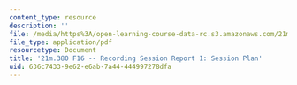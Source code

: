 ```yaml
---
content_type: resource
description: ''
file: /media/https%3A/open-learning-course-data-rc.s3.amazonaws.com/21m-380-music-and-technology-recording-techniques-and-audio-production-fall-2016/636c74339e62e6ab7a44444997278dfa_MIT21M_380F16_assn_sr1.pdf
file_type: application/pdf
resourcetype: Document
title: '21m.380 F16 -- Recording Session Report 1: Session Plan'
uid: 636c7433-9e62-e6ab-7a44-444997278dfa
---
```

